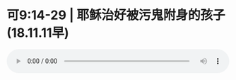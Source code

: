 # 可9:14-29 | 耶稣治好被污鬼附身的孩子(18.11.11早)

<audio style="width: 100%;" preload="false" controls controlslist="nodownload"><source src="//cdn.simai.ml/audio/mp3/old/26660.mp3" type="audio/mpeg">Your browser does not support the audio element.</audio>


